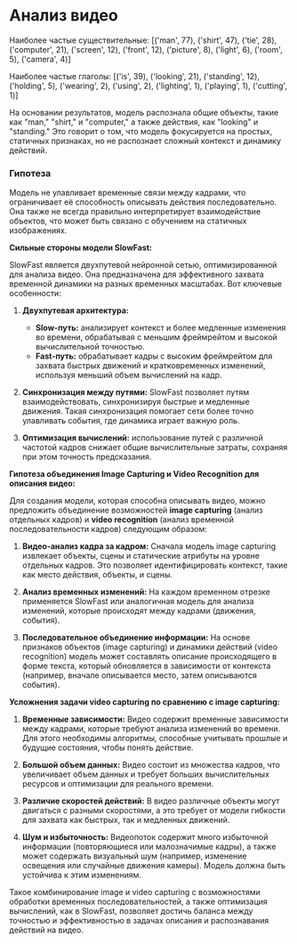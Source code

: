 # Анализ видео

Наиболее частые существительные:
[('man', 77), ('shirt', 47), ('tie', 28), ('computer', 21), ('screen', 12), ('front', 12), ('picture', 8), ('light', 6), ('room', 5), ('camera', 4)]

Наиболее частые глаголы:
[('is', 39), ('looking', 21), ('standing', 12), ('holding', 5), ('wearing', 2), ('using', 2), ('lighting', 1), ('playing', 1), ('cutting', 1)]


На основании результатов, модель распознала общие объекты, такие как "man," "shirt," и "computer," а также действия, как "looking" и "standing." Это говорит о том, что модель фокусируется на простых, статичных признаках, но не распознает сложный контекст и динамику действий.

### Гипотеза
Модель не улавливает временные связи между кадрами, что ограничивает её способность описывать действия последовательно. Она также не всегда правильно интерпретирует взаимодействие объектов, что может быть связано с обучением на статичных изображениях.



**Сильные стороны модели SlowFast:**

SlowFast является двухпутевой нейронной сетью, оптимизированной для анализа видео. Она предназначена для эффективного захвата временной динамики на разных временных масштабах. Вот ключевые особенности:

1. **Двухпутевая архитектура:**
   - **Slow-путь:** анализирует контекст и более медленные изменения во времени, обрабатывая с меньшим фреймрейтом и высокой вычислительной точностью.
   - **Fast-путь:** обрабатывает кадры с высоким фреймрейтом для захвата быстрых движений и кратковременных изменений, используя меньший объем вычислений на кадр. 

2. **Синхронизация между путями:** SlowFast позволяет путям взаимодействовать, синхронизируя быстрые и медленные движения. Такая синхронизация помогает сети более точно улавливать события, где динамика играет важную роль.

3. **Оптимизация вычислений:** использование путей с различной частотой кадров снижает общие вычислительные затраты, сохраняя при этом точность предсказания.

**Гипотеза объединения Image Capturing и Video Recognition для описания видео:**

Для создания модели, которая способна описывать видео, можно предложить объединение возможностей **image capturing** (анализ отдельных кадров) и **video recognition** (анализ временной последовательности кадров) следующим образом:

1. **Видео-анализ кадра за кадром:** Сначала модель image capturing извлекает объекты, сцены и статические атрибуты на уровне отдельных кадров. Это позволяет идентифицировать контекст, такие как место действия, объекты, и сцены.

2. **Анализ временных изменений:** На каждом временном отрезке применяется SlowFast или аналогичная модель для анализа изменений, которые происходят между кадрами (движения, события).

3. **Последовательное объединение информации:** На основе признаков объектов (image capturing) и динамики действий (video recognition) модель может составлять описание происходящего в форме текста, который обновляется в зависимости от контекста (например, вначале описывается место, затем описываются события).

**Усложнения задачи video capturing по сравнению с image capturing:**

1. **Временные зависимости:** Видео содержит временные зависимости между кадрами, которые требуют анализа изменений во времени. Для этого необходимы алгоритмы, способные учитывать прошлые и будущие состояния, чтобы понять действие.

2. **Большой объем данных:** Видео состоит из множества кадров, что увеличивает объем данных и требует больших вычислительных ресурсов и оптимизации для реального времени.

3. **Различие скоростей действий:** В видео различные объекты могут двигаться с разными скоростями, а это требует от модели гибкости для захвата как быстрых, так и медленных движений.

4. **Шум и избыточность:** Видеопоток содержит много избыточной информации (повторяющиеся или малозначимые кадры), а также может содержать визуальный шум (например, изменение освещения или случайные движения камеры). Модель должна быть устойчива к этим изменениям.

Такое комбинирование image и video capturing с возможностями обработки временных последовательностей, а также оптимизация вычислений, как в SlowFast, позволяет достичь баланса между точностью и эффективностью в задачах описания и распознавания действий на видео.